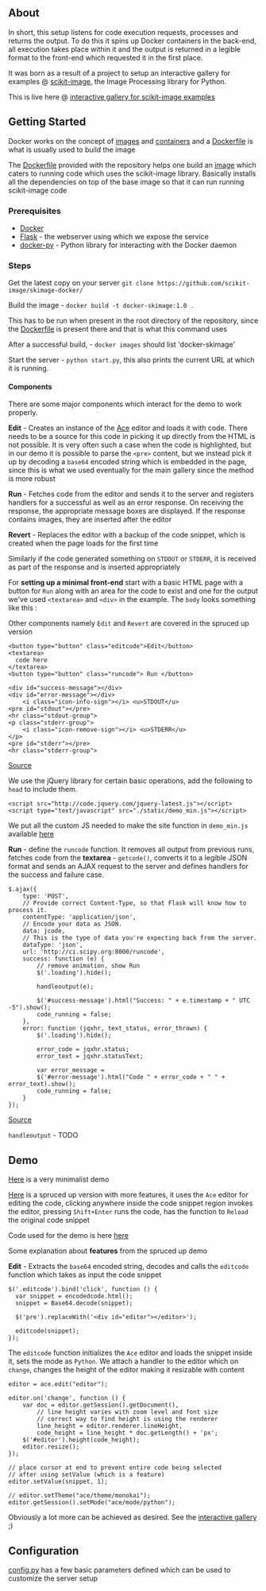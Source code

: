 ## About
In short, this setup listens for code execution requests, processes and returns the output. To do this it spins up Docker containers in the back-end, all execution takes place within it and the output is returned in a legible format to the front-end which requested it in the first place.

It was born as a result of a project to setup an interactive gallery for examples @ [scikit-image](http://scikit-image.org/), the Image Processing library for Python.

This is live here @ [interactive gallery for scikit-image examples](http://sharky93.github.io/docs/gallery/auto_examples/)

## Getting Started

Docker works on the concept of [images](https://docs.docker.com/terms/image/#base-image-def) and [containers](http://docs.docker.com/terms/container/) and a [Dockerfile](http://docs.docker.com/reference/builder/) is what is usually used to build the image

The [Dockerfile](http://docs.docker.com/reference/builder/) provided with the repository helps one build an [image](https://docs.docker.com/terms/image/#base-image-def) which caters to running code which uses the scikit-image library. Basically installs all the dependencies on top of the base image so that it can run running scikit-image code

### Prerequisites
* [Docker](http://docs.docker.com/installation/)
* [Flask](http://flask.pocoo.org/docs/installation/) - the webserver using which we expose the service
* [docker-py](https://github.com/dotcloud/docker-py) - Python library for interacting with the Docker daemon


### Steps
Get the latest copy on your server
`git clone https://github.com/scikit-image/skimage-docker/`

Build the image - `docker build -t docker-skimage:1.0 .`

This has to be run when present in the root directory of the repository, since the [Dockerfile](http://docs.docker.com/reference/builder/) is present there and that is what this command uses

After a successful build, - `docker images` should list 'docker-skimage'

Start the server - `python start.py`, this also prints the current URL at which it is running.

#### Components
There are some major components which interact for the demo to work properly.

**Edit** - Creates an instance of the [Ace](http://ace.c9.io/) editor and loads it with code. There needs to be a source for this code in picking it up directly from the HTML is not possible. It is very often such a case when the code is highlighted, but in our demo it is possible to parse the `<pre>` content, but we instead pick it up by decoding a `base64` encoded string which is embedded in the page, since this is what we used eventually for the main gallery since the method is more robust

**Run** - Fetches code from the editor and sends it to the server and registers handlers for a successful as well as an error response. On receiving the response, the appropriate message boxes are displayed. If the response contains images, they are inserted after the editor

**Revert** - Replaces the editor with a backup of the code snippet, which is created when the page loads for the first time

Similarly if the code generated something on `STDOUT` or `STDERR`, it is received as part of the response and is inserted appropriately


For **setting up a minimal front-end** start with a basic HTML page with a button for `Run` along with an area for the code to exist and one for the output we've used `<textarea>` and `<div>` in the example. The `body` looks something like this :

Other components namely `Edit` and `Revert` are covered in the spruced up version

```	  
<button type="button" class="editcode">Edit</button>
<textarea>
  code here
</textarea>
<button type="button" class="runcode"> Run </button>

<div id="success-message"></div>
<div id="error-message"></div>
    <i class="icon-info-sign"></i> <u>STDOUT</u>
<pre id="stdout"></pre>
<hr class="stdout-group">
<p class="stderr-group">
    <i class="icon-remove-sign"></i> <u>STDERR</u>
</p>
<pre id="stderr"></pre>
<hr class="stderr-group">
```
[Source](https://github.com/sharky93/sharky93.github.io/blob/master/demo/index_min.html)

We use the jQuery library for certain basic operations, add the following to `head` to include them.
```
<script src="http://code.jquery.com/jquery-latest.js"></script>
<script type="text/javascript" src="./static/demo_min.js"></script>
```
We put all the custom JS needed to make the site function in `demo_min.js` available [here](https://github.com/sharky93/sharky93.github.io/blob/master/demo/static/demo_min.js)


**Run** - define the `runcode` function. It removes all output from previous runs, fetches code from the **textarea** - `getcode()`, converts it to a legible JSON format and sends an AJAX request to the server and defines handlers for the success and failure case.
```
$.ajax({
    type: 'POST',
    // Provide correct Content-Type, so that Flask will know how to process it.
    contentType: 'application/json',
    // Encode your data as JSON.
    data: jcode,
    // This is the type of data you're expecting back from the server.
    dataType: 'json',
    url: 'http://ci.scipy.org:8000/runcode',
    success: function (e) {
        // remove animation, show Run
        $('.loading').hide();
        
        handleoutput(e);
        
        $('#success-message').html("Success: " + e.timestamp + " UTC -5").show();
        code_running = false;
    },
    error: function (jqxhr, text_status, error_thrown) {
        $('.loading').hide();

        error_code = jqxhr.status;
        error_text = jqxhr.statusText;

        var error_message = 
        $('#error-message').html("Code " + error_code + " " + error_text).show();
        code_running = false;
    }
});
```
[Source](https://github.com/sharky93/sharky93.github.io/blob/master/demo/static/demo_min.js#L56)

`handleoutput` - TODO

## Demo

[Here](http://sharky93.github.io/demo/index_min.html) is a very minimalist demo

[Here](http://sharky93.github.io/demo/) is a spruced up version with more features, it uses the `Ace` editor for editing the code, clicking anywhere inside the code snippet region invokes the editor, pressing `Shift+Enter` runs the code, has the function to `Reload` the original code snippet

Code used for the demo is here [here](https://github.com/sharky93/sharky93.github.io/tree/master/demo)

Some explanation about **features** from the spruced up demo

**Edit** - Extracts the `base64` encoded string, decodes and calls the `editcode` function which takes as input the code snippet
```
$('.editcode').bind('click', function () {
  var snippet = encodedcode.html();
  snippet = Base64.decode(snippet);

  $('pre').replaceWith('<div id="editor"></editor>');

  editcode(snippet);
});
```

The `editcode` function initializes the `Ace` editor and loads the snippet inside it, sets the mode as `Python`. We attach a handler to the editor which on `change`, changes the height of the editor making it resizable with content
```
editor = ace.edit("editor");

editor.on('change', function () {
    var doc = editor.getSession().getDocument(),
        // line height varies with zoom level and font size
        // correct way to find height is using the renderer
        line_height = editor.renderer.lineHeight,
        code_height = line_height * doc.getLength() + 'px';
    $('#editor').height(code_height);
    editor.resize();
});

// place cursor at end to prevent entire code being selected
// after using setValue (which is a feature)
editor.setValue(snippet, 1);

// editor.setTheme("ace/theme/monokai");
editor.getSession().setMode("ace/mode/python");
```

Obviously a lot more can be achieved as desired. See the [interactive gallery](http://sharky93.github.io/docs/gallery/auto_examples/) ;)

## Configuration
[config.py](https://github.com/scikit-image/skimage-docker/blob/master/config.py) has a few basic parameters defined which can be used to customize the server setup

